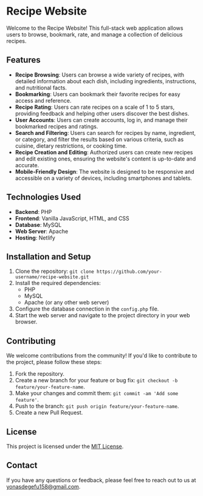 # Recipe Website

Welcome to the Recipe Website! This full-stack web application allows users to browse, bookmark, rate, and manage a collection of delicious recipes.

## Features

- **Recipe Browsing**: Users can browse a wide variety of recipes, with detailed information about each dish, including ingredients, instructions, and nutritional facts.
- **Bookmarking**: Users can bookmark their favorite recipes for easy access and reference.
- **Recipe Rating**: Users can rate recipes on a scale of 1 to 5 stars, providing feedback and helping other users discover the best dishes.
- **User Accounts**: Users can create accounts, log in, and manage their bookmarked recipes and ratings.
- **Search and Filtering**: Users can search for recipes by name, ingredient, or category, and filter the results based on various criteria, such as cuisine, dietary restrictions, or cooking time.
- **Recipe Creation and Editing**: Authorized users can create new recipes and edit existing ones, ensuring the website's content is up-to-date and accurate.
- **Mobile-Friendly Design**: The website is designed to be responsive and accessible on a variety of devices, including smartphones and tablets.

## Technologies Used

- **Backend**: PHP
- **Frontend**: Vanilla JavaScript, HTML, and CSS
- **Database**: MySQL
- **Web Server**: Apache
- **Hosting**: Netlify

## Installation and Setup

1. Clone the repository: `git clone https://github.com/your-username/recipe-website.git`
2. Install the required dependencies:
   - PHP
   - MySQL
   - Apache (or any other web server)
3. Configure the database connection in the `config.php` file.
4. Start the web server and navigate to the project directory in your web browser.

## Contributing

We welcome contributions from the community! If you'd like to contribute to the project, please follow these steps:

1. Fork the repository.
2. Create a new branch for your feature or bug fix: `git checkout -b feature/your-feature-name`.
3. Make your changes and commit them: `git commit -am 'Add some feature'`.
4. Push to the branch: `git push origin feature/your-feature-name`.
5. Create a new Pull Request.

## License

This project is licensed under the [MIT License](LICENSE).

## Contact

If you have any questions or feedback, please feel free to reach out to us at [yonasdegefu158@gmail.com](yonasdegefu158@gmail.com).
